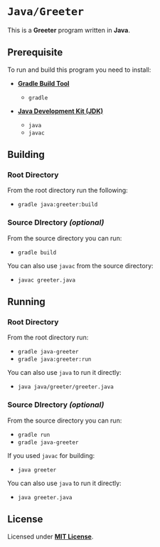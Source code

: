 # `Java/Greeter`

This is a **Greeter** program written in **Java**.

## Prerequisite

To run and build this program you need to install:

* [**Gradle Build Tool**](https://gradle.org/install/)
  * `gradle`

* [**Java Development Kit (JDK)**](https://sdkman.io/jdks)
  * `java`
  * `javac`

## Building

### Root Directory

From the root directory run the following:

* `gradle java:greeter:build`

### Source DIrectory _(optional)_

From the source directory you can run:

* `gradle build`

You can also use `javac` from the source directory:

* `javac greeter.java`

## Running

### Root Directory

From the root directory run:

* `gradle java-greeter`
* `gradle java:greeter:run`

You can also use `java` to run it directly:

* `java java/greeter/greeter.java`

### Source DIrectory _(optional)_

From the source directory you can run:

* `gradle run`
* `gradle java-greeter`

If you used `javac` for building:

* `java greeter`

You can also use `java` to run it directly:

* `java greeter.java`

## License

Licensed under [**MIT License**](https://github.com/altersabeh/codes/blob/main/LICENSE).
